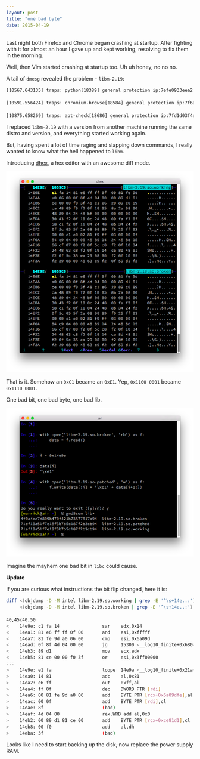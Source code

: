 ```yaml
---
layout: post
title: "one bad byte"
date: 2015-04-19
---
```


Last night both Firefox and Chrome began crashing at startup. After fighting 
with it for almost an hour I gave up and kept working, resolving to fix them in the 
morning.

Well, then Vim started crashing at startup too. Uh uh honey, no no no.
 
A tail of `dmesg` revealed the problem - `libm-2.19`:

```txt
[10567.643135] traps: python[18389] general protection ip:7efe0933eea2 sp:7ffff5087f30 error:0 in libm-2.19.so[7efe0932a000+105000]

[10591.556424] traps: chromium-browse[18584] general protection ip:7f6aaed27ea2 sp:7ffc2a01cf30 error:0 in libm-2.19.so[7f6aaed13000+105000]

[10875.658269] traps: apt-check[18686] general protection ip:7fd1d03f4ea2 sp:7ffdc7554530 error:0 in libm-2.19.so[7fd1d03e0000+105000]

```

I replaced `libm-2.19` with a version from another machine running the same distro
and version, and everything started working again. 

But, having spent a lot of time raging and slapping down commands, I really wanted 
to know what the hell happened to `libm`.

Introducing [dhex](http://www.dettus.net/dhex/), a hex editor with an awesome diff mode.

<img src="/assets/img/dhex.png" />

That is it. Somehow an `0xC1` became an `0xE1`. Yep, `0x1100 0001` became `0x1110 0001`.

One bad bit, one bad byte, one bad lib.

<img src="/assets/img/patching.png" />

Imagine the mayhem one bad bit in `libc` could cause.

**Update**

If you are curious what instructions the bit flip changed, here it is:

```bash
diff <(objdump -D -M intel libm-2.19.so.working | grep -E '^\s+14e..:') \
     <(objdump -D -M intel libm-2.19.so.broken | grep -E '^\s+14e..:')

40,45c40,50
<    14e9e:	c1 fa 14             	sar    edx,0x14
<    14ea1:	81 e6 ff ff 0f 00    	and    esi,0xfffff
<    14ea7:	81 fe 9d a0 06 00    	cmp    esi,0x6a09d
<    14ead:	0f 8f 4d 04 00 00    	jg     15300 <__log10_finite+0x680>
<    14eb3:	89 d1                	mov    ecx,edx
<    14eb5:	81 ce 00 00 f0 3f    	or     esi,0x3ff00000
---
>    14e9e:	e1 fa                	loope  14e9a <__log10_finite+0x21a>
>    14ea0:	14 81                	adc    al,0x81
>    14ea2:	e6 ff                	out    0xff,al
>    14ea4:	ff 0f                	dec    DWORD PTR [rdi]
>    14ea6:	00 81 fe 9d a0 06    	add    BYTE PTR [rcx+0x6a09dfe],al
>    14eac:	00 0f                	add    BYTE PTR [rdi],cl
>    14eae:	8f                   	(bad)
>    14eaf:	4d 04 00             	rex.WRB add al,0x0
>    14eb2:	00 89 d1 81 ce 00    	add    BYTE PTR [rcx+0xce81d1],cl
>    14eb8:	00 f0                	add    al,dh
>    14eba:	3f                   	(bad)

```

Looks like I need to <s>start backing up the disk, now</s> <s>replace the power supply</s> RAM.
